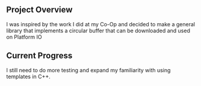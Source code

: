 ## Project Overview
I was inspired by the work I did at my Co-Op and decided to make a general library that implements a circular buffer that can be downloaded and used on Platform IO

## Current Progress
I still need to do more testing and expand my familiarity with using templates in C++. 
